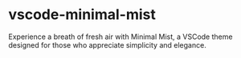 # vscode-minimal-mist
Experience a breath of fresh air with Minimal Mist, a VSCode theme designed for those who appreciate simplicity and elegance.
